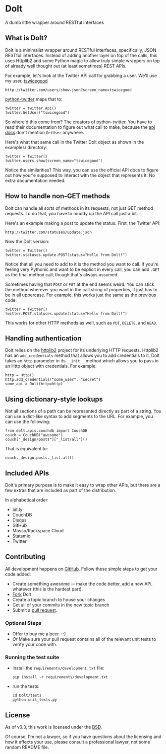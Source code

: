 Dolt
====
A dumb little wrapper around RESTful interfaces

What is Dolt?
-------------
Dolt is a minimalist wrapper around RESTful interfaces, specifically, JSON
RESTful interfaces.  Instead of adding another layer on top of the calls, this
uses Httplib2 and some Python magic to allow truly simple wrappers on top of
already well thought out (at least sometimes) REST APIs.

For example, let's look at the Twitter API call for grabbing a user.  We'll
use my user, [tswicegood][1]

    http://twitter.com/users/show.json?screen_name=tswicegood

[python-twitter][python-twitter] maps that to:

    twitter = twitter.Api()
    twitter.GetUser("tswicegood")

So where'd this come from?  The creators of python-twitter.  You have to read
their documentation to figure out what call to make, because the [api
docs][api-docs] don't mention `GetUser` anywhere.

Here's what that same call in the Twitter Dolt object as shown in the examples/
directory:

    twitter = Twitter()
    twitter.users.show(screen_name="tswicegood")

Notice the similarities?  This way, you can use the official API docs to figure
out how your'e supposed to interact with the object that represents it.  No extra
documentation needed.


How to handle non-GET methods
-----------------------------
Dolt can handle all sorts of methods in its requests, not just GET method
requests.  To do that, you have to muddy up the API call just a bit.

Here's an example making a post to update the status.  First, the Twitter
API:

    http://twitter.com/statuses/update.json

Now the Dolt version:

    twitter = Twitter()
    twitter.statuses.update.POST(status="Hello from Dolt!")

Notice that all you need to add to it is the method you want to call.  If
you're feeling very Pythonic and want to be explicit in every call, you can add
`.GET` as the final method call, though that's always assumed.

Sometimes having that `POST` or `PUT` at the end seems weird.  You can stick
the method wherever you want in the call string of properties, it just has to
be in all uppercase.  For example, this works just the same as the previous
code:

    twitter = Twitter()
    twitter.POST.statuses.update(status="Hello from Dolt!")

This works for other HTTP methods as well, such as `PUT`, `DELETE`, and `HEAD`.


Handling authentication
-----------------------
Dolt relies on the [httplib2][httplib2] project for its underlying HTTP
requests.  Httplib2 has an `add_credentials` method that allows you to add
credentials to it.  Dolt takes an `http` parameter in its `__init__` method
which allows you to pass in an Http object with credentials.  For example:

    http = Http()
    http.add_credentials("some_user", "secret")
    some_api = Dolt(http=http)


Using dictionary-style lookups
------------------------------
Not all sections of a path can be represented directly as part of a string.
You can use a dict-like syntax to add segments to the URL.  For example, you
can use the following:

    from dolt.apis.couchdb import CouchDB
    couch = CouchDB("awesome")
    couch["_design/posts"]["_list/all"]()

That is equivalent to:

    couch._design.posts._list.all()


Included APIs
-------------
Dolt's primary purpose is to make it easy to wrap other APIs, but there are a
few extras that are included as part of the distribution.

In alphabetical order:

* bit.ly
* CouchDB
* Disqus
* GitHub
* Mosso/Rackspace Cloud
* Statsmix
* Twitter


Contributing
------------
All development happens on [GitHub][main].  Follow these simple steps to get
your code added:

* Create something awesome -- make the code better, add a new API, whatever
  (this is the hardest part).
* [Fork][] Dolt
* Create a topic branch to house your changes
* Get all of your commits in the new topic branch
* Submit a [pull request][].

### Optional Steps
* Offer to buy me a beer. :-)
* *Or* Make sure your pull request contains all of the relevant unit tests to
  verify your code with.

### Running the test suite

* Install the `requirements/development.txt` file:

      pip install -r requirements/development.txt

* run the tests:

      cd Dolt/tests
      python unit_tests.py

License
-------
As of v0.3, this work is licensed under the [BSD][].

Of course, I'm not a lawyer, so if you have questions about the licensing and
how it effects your use, please consult a professional lawyer, not some random
README file.



[1]: http://twitter.com/tswicegood
[python-twitter]: http://code.google.com/p/python-twitter/
[api-docs]: http://apiwiki.twitter.com/Twitter-API-Documentation
[httplib2]: http://code.google.com/p/httplib2/
[BSD]: http://opensource.org/licenses/bsd-license.php
[main]: http://github.com/tswicegood/Dolt/
[Fork]: http://help.github.com/forking/
[pull request]: http://help.github.com/pull-requests/
